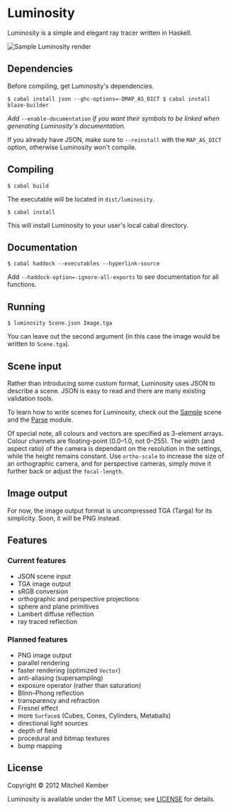 # Luminosity

Luminosity is a simple and elegant ray tracer written in Haskell.

![Sample Luminosity render](http://i.imgur.com/y1a0A.png)

## Dependencies

Before compiling, get Luminosity's dependencies.

    $ cabal install json --ghc-options=-DMAP_AS_DICT $ cabal install
    blaze-builder

*Add* `--enable-documentation` *if you want their symbols to be linked when generating Luminosity's documentation.*

If you already have JSON, make sure to `--reinstall` with the `MAP_AS_DICT` option, otherwise Luminosity won't compile.

## Compiling

    $ cabal build

The executable will be located in `dist/luminosity`.

    $ cabal install

This will install Luminosity to your user's local cabal directory.

## Documentation

    $ cabal haddock --executables --hyperlink-source

Add `--haddock-option=-ignore-all-exports` to see documentation for all functions.

## Running

    $ luminosity Scene.json Image.tga

You can leave out the second argument (in this case the image would be written to `Scene.tga`).

## Scene input

Rather than introducing some custom format, Luminosity uses JSON to describe a scene. JSON is easy to read and there are many existing validation tools.

To learn how to write scenes for Luminosity, check out the [Sample][] scene and the [Parse][] module.

Of special note, all colours and vectors are specified as 3-element arrays. Colour channels are floating-point (0.0–1.0, not 0–255). The width (and aspect ratio) of the camera is dependant on the resolution in the settings, while the height remains constant. Use `ortho-scale` to increase the size of an orthographic camera, and for perspective cameras, simply move it further back or adjust the `focal-length`.

[Sample]: Sample.json
[Parse]: src/Luminosity/Parse.hs

## Image output

For now, the image output format is uncompressed TGA (Targa) for its simplicity. Soon, it will be PNG instead.

## Features

### Current features

- JSON scene input
- TGA image output
- sRGB conversion
- orthographic and perspective projections
- sphere and plane primitives
- Lambert diffuse reflection
- ray traced reflection

### Planned features

- PNG image output
- parallel rendering
- faster rendering (optimized `Vector`)
- anti-aliasing (supersampling)
- exposure operator (rather than saturation)
- Blinn–Phong reflection
- transparency and refraction
- Fresnel effect
- more `Surface`s (Cubes, Cones, Cylinders, Metaballs)
- directional light sources
- depth of field
- procedural and bitmap textures
- bump mapping

## License

Copyright © 2012 Mitchell Kember

Luminosity is available under the MIT License; see [LICENSE](LICENSE.md) for details.
